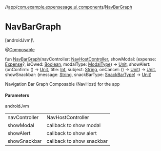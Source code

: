 //[app](../../index.md)/[com.example.expensesage.ui.components](index.md)/[NavBarGraph](-nav-bar-graph.md)

# NavBarGraph

[androidJvm]\

@[Composable](https://developer.android.com/reference/kotlin/androidx/compose/runtime/Composable.html)

fun [NavBarGraph](-nav-bar-graph.md)(navController: [NavHostController](https://developer.android.com/reference/kotlin/androidx/navigation/NavHostController.html), showModal: (expense: [Expense](../com.example.expensesage.data.expenses/-expense/index.md)?, isOwed: [Boolean](https://kotlinlang.org/api/latest/jvm/stdlib/kotlin/-boolean/index.html), modalType: [ModalType](../com.example.expensesage.ui.utils/-modal-type/index.md)) -&gt; [Unit](https://kotlinlang.org/api/latest/jvm/stdlib/kotlin/-unit/index.html), showAlert: (onConfirm: () -&gt; [Unit](https://kotlinlang.org/api/latest/jvm/stdlib/kotlin/-unit/index.html), title: [Int](https://kotlinlang.org/api/latest/jvm/stdlib/kotlin/-int/index.html), subject: [String](https://kotlinlang.org/api/latest/jvm/stdlib/kotlin/-string/index.html), onCancel: () -&gt; [Unit](https://kotlinlang.org/api/latest/jvm/stdlib/kotlin/-unit/index.html)) -&gt; [Unit](https://kotlinlang.org/api/latest/jvm/stdlib/kotlin/-unit/index.html), showSnackbar: (message: [String](https://kotlinlang.org/api/latest/jvm/stdlib/kotlin/-string/index.html), snackBarType: [SnackBarType](../com.example.expensesage.ui.viewModels/-snack-bar-type/index.md)) -&gt; [Unit](https://kotlinlang.org/api/latest/jvm/stdlib/kotlin/-unit/index.html))

Navigation Bar Graph Composable (NavHost) for the app

#### Parameters

androidJvm

| | |
|---|---|
| navController | NavHostController |
| showModal | callback to show modal |
| showAlert | callback to show alert |
| showSnackbar | callback to show snackbar |
